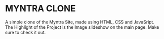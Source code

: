 # MYNTRA CLONE
A simple clone of the Myntra Site, made using HTML, CSS and JavaSript.<br>
The Highlight of the Project is the Image slideshow on the main page. Make sure to check it out. 
